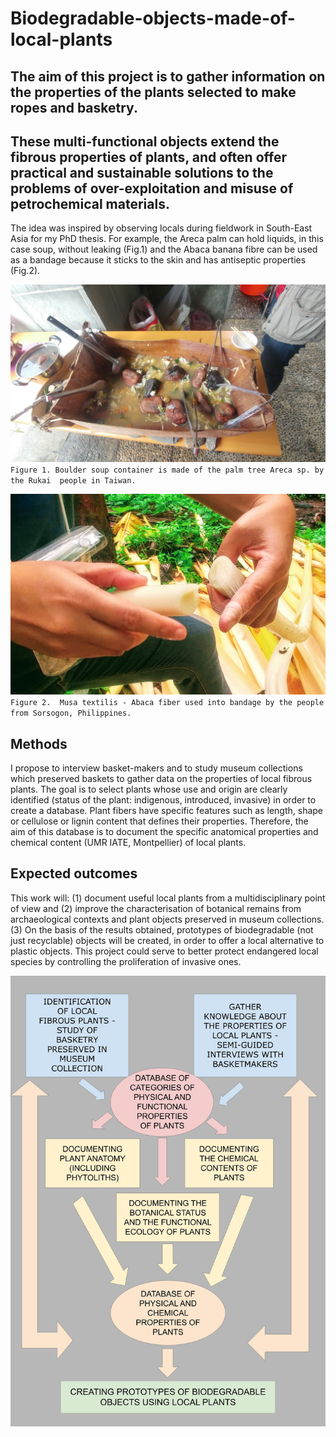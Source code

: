 # Biodegradable-objects-made-of-local-plants


## The aim of this project is to gather information on the properties of the plants selected to make ropes and basketry.
## These multi-functional objects extend the fibrous properties of plants, and often offer practical and sustainable solutions to the problems of over-exploitation and misuse of petrochemical materials. 


The idea was inspired by observing locals during fieldwork in South-East Asia for my PhD thesis. For example, the Areca palm can hold liquids, in this case soup, without leaking (Fig.1) and the Abaca banana fibre can be used as a bandage because it sticks to the skin and has antiseptic properties (Fig.2).

![ Figure 1. Boulder soup container is made of the palm tree Areca sp. by the Rukai  people in Taiwan.](https://github.com/Cel31/Biodegradable-objects-made-of-local-plants/blob/main/20190413_153113.jpg)
`Figure 1. Boulder soup container is made of the palm tree Areca sp. by the Rukai  people in Taiwan.` 


![ Figure 2.  Musa textilis - Abaca fiber used into bandage by the people from Sorsogon, Philippines.](https://github.com/Cel31/Biodegradable-objects-made-of-local-plants/blob/main/20190803_110811_HDR.jpg)
`Figure 2.  Musa textilis - Abaca fiber used into bandage by the people from Sorsogon, Philippines.`

## Methods
I propose to interview basket-makers and to study museum collections which preserved baskets to gather data on the properties of local fibrous plants. 
The goal is to select plants whose use and origin are clearly identified (status of the plant: indigenous, introduced, invasive) in order to create a database. Plant fibers have specific features such as length, shape or cellulose or lignin content that defines their properties. Therefore, the aim of this database is to document the specific anatomical properties and chemical content (UMR IATE, Montpellier) of local plants. 

## Expected outcomes

This work will: 
(1) document useful local plants from a multidisciplinary point of view and (2) improve the characterisation of botanical remains from archaeological contexts and plant objects preserved in museum collections. 
(3) On the basis of the results obtained, prototypes of biodegradable (not just recyclable) objects will be created, in order to offer a local alternative to plastic objects. This project could serve to better protect endangered local species by controlling the proliferation of invasive ones.


![ Schema biodegradable objects made of local plants](https://github.com/Cel31/Biodegradable-objects-made-of-local-plants/blob/main/Schema%20biodegradable%20chaine%20operatoire%20.jpg)


